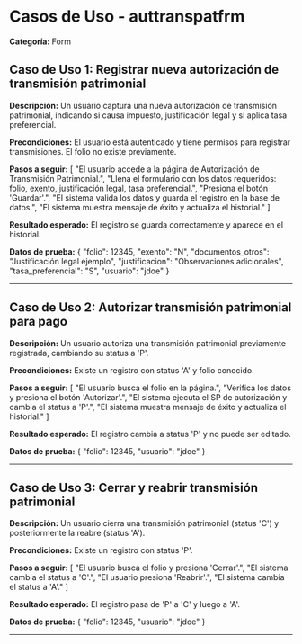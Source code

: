 # Casos de Uso - auttranspatfrm

**Categoría:** Form

## Caso de Uso 1: Registrar nueva autorización de transmisión patrimonial

**Descripción:** Un usuario captura una nueva autorización de transmisión patrimonial, indicando si causa impuesto, justificación legal y si aplica tasa preferencial.

**Precondiciones:**
El usuario está autenticado y tiene permisos para registrar transmisiones. El folio no existe previamente.

**Pasos a seguir:**
[
  "El usuario accede a la página de Autorización de Transmisión Patrimonial.",
  "Llena el formulario con los datos requeridos: folio, exento, justificación legal, tasa preferencial.",
  "Presiona el botón 'Guardar'.",
  "El sistema valida los datos y guarda el registro en la base de datos.",
  "El sistema muestra mensaje de éxito y actualiza el historial."
]

**Resultado esperado:**
El registro se guarda correctamente y aparece en el historial.

**Datos de prueba:**
{
  "folio": 12345,
  "exento": "N",
  "documentos_otros": "Justificación legal ejemplo",
  "justificacion": "Observaciones adicionales",
  "tasa_preferencial": "S",
  "usuario": "jdoe"
}

---

## Caso de Uso 2: Autorizar transmisión patrimonial para pago

**Descripción:** Un usuario autoriza una transmisión patrimonial previamente registrada, cambiando su status a 'P'.

**Precondiciones:**
Existe un registro con status 'A' y folio conocido.

**Pasos a seguir:**
[
  "El usuario busca el folio en la página.",
  "Verifica los datos y presiona el botón 'Autorizar'.",
  "El sistema ejecuta el SP de autorización y cambia el status a 'P'.",
  "El sistema muestra mensaje de éxito y actualiza el historial."
]

**Resultado esperado:**
El registro cambia a status 'P' y no puede ser editado.

**Datos de prueba:**
{
  "folio": 12345,
  "usuario": "jdoe"
}

---

## Caso de Uso 3: Cerrar y reabrir transmisión patrimonial

**Descripción:** Un usuario cierra una transmisión patrimonial (status 'C') y posteriormente la reabre (status 'A').

**Precondiciones:**
Existe un registro con status 'P'.

**Pasos a seguir:**
[
  "El usuario busca el folio y presiona 'Cerrar'.",
  "El sistema cambia el status a 'C'.",
  "El usuario presiona 'Reabrir'.",
  "El sistema cambia el status a 'A'."
]

**Resultado esperado:**
El registro pasa de 'P' a 'C' y luego a 'A'.

**Datos de prueba:**
{
  "folio": 12345,
  "usuario": "jdoe"
}

---


